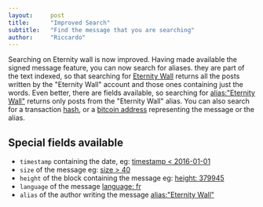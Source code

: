 ```yaml
---
layout:     post
title:      "Improved Search"
subtitle:   "Find the message that you are searching"
author:     "Riccardo"
---
```


Searching on Eternity wall is now improved. Having made available the signed message feature, you can now search for aliases. they are part of the text indexed, so that searching for [Eternity Wall](http://eternitywall.it/search?q=Eternity+Wall) returns all the posts written by the "Eternity Wall" account and those ones containing just the words.
Even better, there are fields available, so searching for [alias:"Eternity Wall"](http://eternitywall.it/search?q=alias%3A%22Eternity+Wall%22) returns only posts from the "Eternity Wall" alias.
You can also search for a transaction [hash](http://eternitywall.it/search?q=435bd04cdc04eacaa715f5d41b684294bf573f03362b02befd8feb43e624665c), or a [bitcoin address](http://eternitywall.it/search?q=135E4KvaMJBAmX6nsq3twKnnBtjSL3csN6) representing the message or the alias.

## Special fields available

* `timestamp` containing the date, eg: [timestamp < 2016-01-01](http://eternitywall.it/search?q=timestamp+%3C+2016-01-01)
* `size` of the message eg: [size > 40](http://eternitywall.it/search?q=size+%3E+60)
* `height` of the block containing the message  eg: [height: 379945](http://eternitywall.it/search?q=height%3A+379945)
* `language` of the message [ language: fr ](http://eternitywall.it/search?q=language%3Afr)
* `alias` of the author writing the message [alias:"Eternity Wall"](http://eternitywall.it/search?q=alias%3A%22Eternity+Wall%22)
